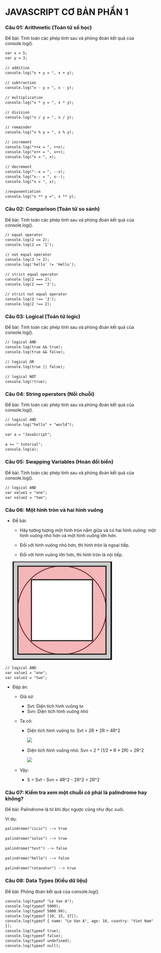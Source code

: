 # JAVASCRIPT CƠ BẢN PHẦN 1

### Câu 01: Arithmetic (Toán tử số học)

Đề bài: Tính toán các phép tính sau và phỏng đoán kết quả của console.log().

```
var x = 5;
var y = 3;

// addition
console.log("x + y = ", x + y);

// subtraction
console.log("x - y = ", x - y);

// multiplication
console.log("x * y = ", x * y);

// division
console.log("x / y = ", x / y);

// remainder
console.log("x % y = ", x % y);

// increment
console.log("++x = ", ++x);
console.log("x++ = ", x++);
console.log("x = ", x);

// decrement
console.log("--x = ", --x);
console.log("x-- = ", x--);
console.log("x = ", x);

//exponentiation
console.log("x ** y =", x ** y);
```

### Câu 02: Comparison (Toán tử so sánh)

Đề bài: Tính toán các phép tính sau và phỏng đoán kết quả của console.log().

```
// equal operator
console.log(2 == 2);
console.log(2 == '2');

// not equal operator
console.log(3 != 2);
console.log('hello' != 'Hello');

// strict equal operator
console.log(2 === 2);
console.log(2 === '2');

// strict not equal operator
console.log(2 !== '2');
console.log(2 !== 2);
```

### Câu 03: Logical (Toán tử logic) 

Đề bài: Tính toán các phép tính sau và phỏng đoán kết quả của console.log().

```
// logical AND
console.log(true && true);
console.log(true && false);

// logical OR
console.log(true || false);

// logical NOT
console.log(!true);
```

### Câu 04: String operators (Nối chuỗi)

Đề bài: Tính toán các phép tính sau và phỏng đoán kết quả của console.log().

```
// logical AND
console.log("hello" + "world");

var a = "JavaScript";

a += " tutorial";
console.log(a);
```

### Câu 05: Swapping Variables (Hoán đổi biến)

Đề bài: Tính toán các phép tính sau và phỏng đoán kết quả của console.log().

```
// logical AND
var value1 = "one";
var value2 = "two";
```

### Câu 06: Một hình tròn và hai hình vuông

- Đề bài:
    - Hãy tưởng tượng một hình tròn nằm giữa và có hai hình vuông: một hình vuông nhỏ hơn và một hình vuông lớn hơn.
    
    - Đối với hình vuông nhỏ hơn, thì hình tròn là ngoại tiếp.
    
    - Đối với hình vuông lớn hơn, thì hình tròn là nội tiếp.

    <img src="06.hinh-tron.PNG"> 
```
// logical AND
var value1 = "one";
var value2 = "two";
```
- Đáp án:
    - Giả sử:
        - Svt: Diện tích hình vuông to
        - Svn: Diện tích hình vuông nhỏ
    - Ta có:
        - Diện tích hình vuông to: Svt = 2R * 2R = 4R^2

            <img src="06.hinh-vuong-to.PNG.PNG"> 
            
        - Diện tích hình vuông nhỏ: Svn = 2 * (1/2 * R * 2R) = 2R^2
            
            <img src="06.hinh-vuong-nho.PNG.PNG.PNG"> 
            
    - Vậy:
        - S = Svt - Svn = 4R^2 - 2R^2 = 2R^2

### Câu 07: Kiểm tra xem một chuỗi có phải là palindrome hay không?

Đề bài: Palindrome là từ khi đọc ngược cũng như đọc xuôi.

Ví dụ:
```
palindrome("cicic") --> true

palindrome("solos") --> true

palindrome("test") --> false

palindrome("hello") --> false

palindrome("rotavator") --> true
```

### Câu 08: Data Types (Kiểu dữ liệu)

Đề bài: Phỏng đoán kết quả của console.log().

```
console.log(typeof "Le Van A");
console.log(typeof 5000);
console.log(typeof 5000.99);
console.log(typeof [10, 15, 17]);
console.log(typeof { name: "Le Van A", age: 18, country: "Viet Nam" });
console.log(typeof true);
console.log(typeof false);
console.log(typeof undefined);
console.log(typeof null);
```
